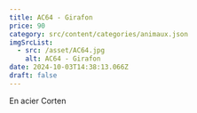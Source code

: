 ```yaml
---
title: AC64 - Girafon
price: 90
category: src/content/categories/animaux.json
imgSrcList:
  - src: /asset/AC64.jpg
    alt: AC64 - Girafon
date: 2024-10-03T14:38:13.066Z
draft: false
---
```


En acier Corten
